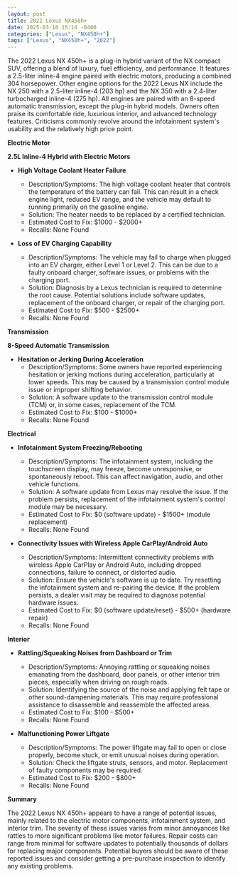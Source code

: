```yaml
---
layout: post
title: 2022 Lexus NX450h+
date: 2025-03-16 15:14 -0400
categories: ["Lexus", "NX450h+"]
tags: ["Lexus", "NX450h+", "2022"]
---
```

The 2022 Lexus NX 450h+ is a plug-in hybrid variant of the NX compact SUV, offering a blend of luxury, fuel efficiency, and performance. It features a 2.5-liter inline-4 engine paired with electric motors, producing a combined 304 horsepower. Other engine options for the 2022 Lexus NX include the NX 250 with a 2.5-liter inline-4 (203 hp) and the NX 350 with a 2.4-liter turbocharged inline-4 (275 hp). All engines are paired with an 8-speed automatic transmission, except the plug-in hybrid models. Owners often praise its comfortable ride, luxurious interior, and advanced technology features. Criticisms commonly revolve around the infotainment system's usability and the relatively high price point.

**Electric Motor**

**2.5L Inline-4 Hybrid with Electric Motors**

*   **High Voltage Coolant Heater Failure**
    *   Description/Symptoms: The high voltage coolant heater that controls the temperature of the battery can fail. This can result in a check engine light, reduced EV range, and the vehicle may default to running primarily on the gasoline engine.
    *   Solution: The heater needs to be replaced by a certified technician.
    *   Estimated Cost to Fix: $1000 - $2000+
    *   Recalls: None Found

*   **Loss of EV Charging Capability**
    *   Description/Symptoms: The vehicle may fail to charge when plugged into an EV charger, either Level 1 or Level 2. This can be due to a faulty onboard charger, software issues, or problems with the charging port.
    *   Solution: Diagnosis by a Lexus technician is required to determine the root cause. Potential solutions include software updates, replacement of the onboard charger, or repair of the charging port.
    *   Estimated Cost to Fix: $500 - $2500+
    *   Recalls: None Found

**Transmission**

**8-Speed Automatic Transmission**

*   **Hesitation or Jerking During Acceleration**
    *   Description/Symptoms: Some owners have reported experiencing hesitation or jerking motions during acceleration, particularly at lower speeds. This may be caused by a transmission control module issue or improper shifting behavior.
    *   Solution: A software update to the transmission control module (TCM) or, in some cases, replacement of the TCM.
    *   Estimated Cost to Fix: $100 - $1000+
    *   Recalls: None Found

**Electrical**

*   **Infotainment System Freezing/Rebooting**
    *   Description/Symptoms: The infotainment system, including the touchscreen display, may freeze, become unresponsive, or spontaneously reboot. This can affect navigation, audio, and other vehicle functions.
    *   Solution: A software update from Lexus may resolve the issue. If the problem persists, replacement of the infotainment system's control module may be necessary.
    *   Estimated Cost to Fix: $0 (software update) - $1500+ (module replacement)
    *   Recalls: None Found

*   **Connectivity Issues with Wireless Apple CarPlay/Android Auto**
    *   Description/Symptoms: Intermittent connectivity problems with wireless Apple CarPlay or Android Auto, including dropped connections, failure to connect, or distorted audio.
    *   Solution: Ensure the vehicle's software is up to date. Try resetting the infotainment system and re-pairing the device. If the problem persists, a dealer visit may be required to diagnose potential hardware issues.
    *   Estimated Cost to Fix: $0 (software update/reset) - $500+ (hardware repair)
    *   Recalls: None Found

**Interior**

*   **Rattling/Squeaking Noises from Dashboard or Trim**
    *   Description/Symptoms: Annoying rattling or squeaking noises emanating from the dashboard, door panels, or other interior trim pieces, especially when driving on rough roads.
    *   Solution: Identifying the source of the noise and applying felt tape or other sound-dampening materials. This may require professional assistance to disassemble and reassemble the affected areas.
    *   Estimated Cost to Fix: $100 - $500+
    *   Recalls: None Found

*   **Malfunctioning Power Liftgate**
    *   Description/Symptoms: The power liftgate may fail to open or close properly, become stuck, or emit unusual noises during operation.
    *   Solution: Check the liftgate struts, sensors, and motor. Replacement of faulty components may be required.
    *   Estimated Cost to Fix: $200 - $800+
    *   Recalls: None Found

**Summary**

The 2022 Lexus NX 450h+ appears to have a range of potential issues, mainly related to the electric motor components, infotainment system, and interior trim. The severity of these issues varies from minor annoyances like rattles to more significant problems like motor failures. Repair costs can range from minimal for software updates to potentially thousands of dollars for replacing major components. Potential buyers should be aware of these reported issues and consider getting a pre-purchase inspection to identify any existing problems.


